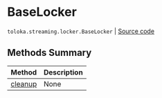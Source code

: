 # BaseLocker
`toloka.streaming.locker.BaseLocker` | [Source code](https://github.com/Toloka/toloka-kit/blob/v1.0.1/src/streaming/locker.py#L31)

## Methods Summary

| Method | Description |
| :------| :-----------|
[cleanup](toloka.streaming.locker.BaseLocker.cleanup.md)| None
